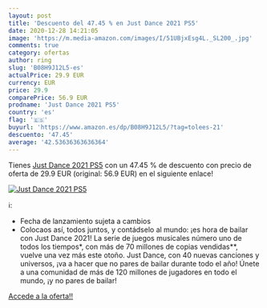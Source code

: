 ```yaml
---
layout: post
title: 'Descuento del 47.45 % en Just Dance 2021 PS5'
date: 2020-12-28 14:21:05
image: 'https://m.media-amazon.com/images/I/51UBjxEsg4L._SL200_.jpg'
comments: true
category: ofertas
author: ring
slug: 'B08H9J12L5-es'
actualPrice: 29.9 EUR
currency: EUR
price: 29.9
comparePrice: 56.9 EUR
prodname: 'Just Dance 2021 PS5'
country: 'es'
flag: '🇪🇸'
buyurl: 'https://www.amazon.es/dp/B08H9J12L5/?tag=tolees-21'
descuento: '47.45'
average: '42.53636363636364'
---
```


Tienes [Just Dance 2021 PS5](https://www.amazon.es/dp/B08H9J12L5/?tag=tolees-21) con un 47.45 % de descuento con precio de oferta de 29.9 EUR (original: 56.9 EUR) en el siguiente enlace!

[![Just Dance 2021 PS5](https://m.media-amazon.com/images/I/51UBjxEsg4L._SL200_.jpg)](https://www.amazon.es/dp/B08H9J12L5/?tag=tolees-21)

ℹ️:

- Fecha de lanzamiento sujeta a cambios
- Colocaos así, todos juntos, y contádselo al mundo: ¡es hora de bailar con Just Dance 2021! La serie de juegos musicales número uno de todos los tiempos*, con más de 70 millones de copias vendidas**, vuelve una vez más este otoño. Just Dance, con 40 nuevas canciones y universos, ¡va a hacer que no pares de bailar durante todo el año! Únete a una comunidad de más de 120 millones de jugadores en todo el mundo, ¡y no pares de bailar!

[Accede a la oferta!!](https://www.amazon.es/dp/B08H9J12L5/?tag=tolees-21)
